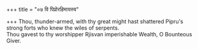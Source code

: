 +++
title = "०७ वि पिप्रोरहिमायस्य"

+++
Thou, thunder-armed, with thy great might hast shattered Pipru's strong forts who knew the wiles of serpents.  
     Thou gavest to thy worshipper Rjisvan imperishable Wealth, O Bounteous Giver.